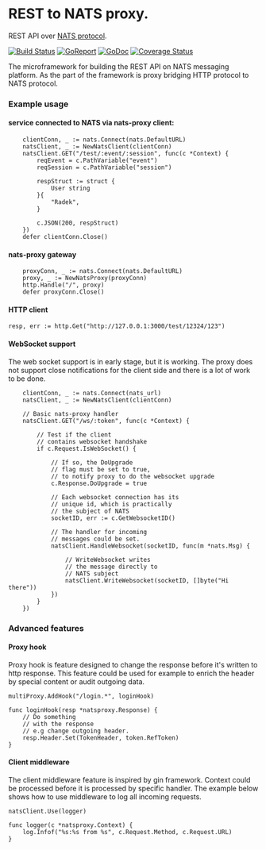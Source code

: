 # REST to NATS proxy.

REST API over [NATS protocol](http://nats.io).

[![Build Status](https://travis-ci.org/sohlich/nats-proxy.svg?branch=master)](https://travis-ci.org/sohlich/nats-proxy)
[![GoReport](https://goreportcard.com/badge/github.com/sohlich/nats-proxy)](https://goreportcard.com/report/github.com/sohlich/nats-proxy)
[![GoDoc](https://godoc.org/github.com/sohlich/nats-proxy?status.svg)](https://godoc.org/github.com/sohlich/nats-proxy)
[![Coverage Status](https://coveralls.io/repos/github/sohlich/nats-proxy/badge.svg?branch=master)](https://coveralls.io/github/sohlich/nats-proxy?branch=master)

The microframework for building the REST API on NATS messaging platform. As the part of the framework is proxy bridging HTTP protocol to NATS protocol. 

### Example usage

#### service connected to NATS via nats-proxy client:
```
	clientConn, _ := nats.Connect(nats.DefaultURL)
	natsClient, _ := NewNatsClient(clientConn)
	natsClient.GET("/test/:event/:session", func(c *Context) {
		reqEvent = c.PathVariable("event")
		reqSession = c.PathVariable("session")

		respStruct := struct {
			User string
		}{
			"Radek",
		}

		c.JSON(200, respStruct)
	})
	defer clientConn.Close()
```
#### nats-proxy gateway
```
	proxyConn, _ := nats.Connect(nats.DefaultURL)
	proxy, _ := NewNatsProxy(proxyConn)
	http.Handle("/", proxy)
	defer proxyConn.Close()
```

#### HTTP client 
```
resp, err := http.Get("http://127.0.0.1:3000/test/12324/123")
```

#### WebSocket support
The web socket support is in early stage, but it is working. The proxy does not support
close notifications for the client side and there is a lot of work to be done.

```
	clientConn, _ := nats.Connect(nats_url)
	natsClient, _ := NewNatsClient(clientConn)
	
	// Basic nats-proxy handler
	natsClient.GET("/ws/:token", func(c *Context) {
		
		// Test if the client 
		// contains websocket handshake
		if c.Request.IsWebSocket() {
			
			// If so, the DoUpgrade 
			// flag must be set to true, 
			// to notify proxy to do the websocket upgrade
			c.Response.DoUpgrade = true
			
			// Each websocket connection has its
			// unique id, which is practically 
			// the subject of NATS
			socketID, err := c.GetWebsocketID()
			
			// The handler for incoming 
			// messages could be set.
			natsClient.HandleWebsocket(socketID, func(m *nats.Msg) {
				
				// WriteWebsocket writes
				// the message directly to
				// NATS subject
				natsClient.WriteWebsocket(socketID, []byte("Hi there"))
			})
		}
	})
```



### Advanced features

#### Proxy hook

Proxy hook is feature designed to change the
response before it's written to http response.
This feature could be used for example to 
enrich the header by special content or audit
outgoing data.

```
multiProxy.AddHook("/login.*", loginHook)

func loginHook(resp *natsproxy.Response) {
    // Do something 
    // with the response
    // e.g change outgoing header.
	resp.Header.Set(TokenHeader, token.RefToken)
}
```

#### Client middleware

The client middleware feature is inspired by gin framework.
Context could be processed before it is processed by specific handler.
The example below shows how to use middleware to log all incoming requests.

```
natsClient.Use(logger)

func logger(c *natsproxy.Context) {
	log.Infof("%s:%s from %s", c.Request.Method, c.Request.URL)
}
```







